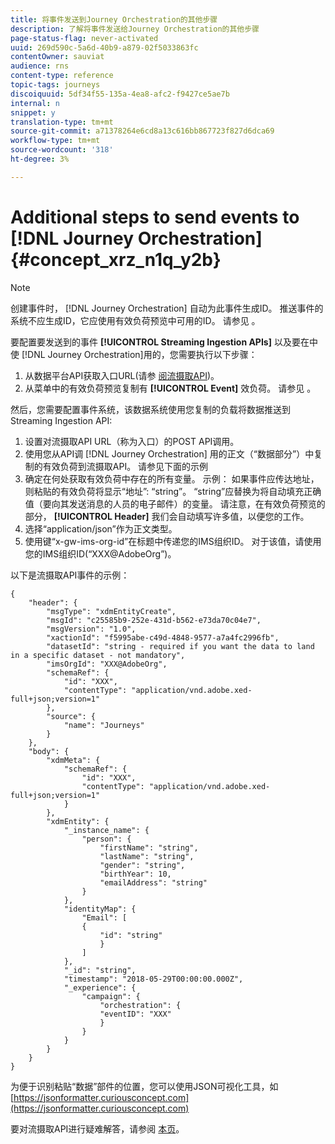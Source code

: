 ```yaml
---
title: 将事件发送到Journey Orchestration的其他步骤
description: 了解将事件发送给Journey Orchestration的其他步骤
page-status-flag: never-activated
uuid: 269d590c-5a6d-40b9-a879-02f5033863fc
contentOwner: sauviat
audience: rns
content-type: reference
topic-tags: journeys
discoiquuid: 5df34f55-135a-4ea8-afc2-f9427ce5ae7b
internal: n
snippet: y
translation-type: tm+mt
source-git-commit: a71378264e6cd8a13c616bb867723f827d6dca69
workflow-type: tm+mt
source-wordcount: '318'
ht-degree: 3%

---
```




# Additional steps to send events to [!DNL Journey Orchestration] {#concept_xrz_n1q_y2b}

>[!NOTE]
>
>创建事件时， [!DNL Journey Orchestration] 自动为此事件生成ID。 推送事件的系统不应生成ID，它应使用有效负荷预览中可用的ID。 请参见 [](../event/previewing-the-payload.md)。

要配置要发送到的事件 **[!UICONTROL Streaming Ingestion APIs]** 以及要在中使 [!DNL Journey Orchestration]用的，您需要执行以下步骤：

1. 从数据平台API获取入口URL(请参 [阅流摄取API](https://docs.adobe.com/content/help/zh-Hans/experience-platform/ingestion/streaming/overview.html))。
1. 从菜单中的有效负荷预览复制有 **[!UICONTROL Event]** 效负荷。 请参见 [](../event/defining-the-payload-fields.md)。

然后，您需要配置事件系统，该数据系统使用您复制的负载将数据推送到Streaming Ingestion API:

1. 设置对流摄取API URL（称为入口）的POST API调用。
1. 使用您从API调 [!DNL Journey Orchestration] 用的正文（“数据部分”）中复制的有效负荷到流摄取API。 请参见下面的示例
1. 确定在何处获取有效负荷中存在的所有变量。 示例： 如果事件应传达地址，则粘贴的有效负荷将显示“地址”: “string”。 “string”应替换为将自动填充正确值（要向其发送消息的人员的电子邮件）的变量。 请注意，在有效负荷预览的部分， **[!UICONTROL Header]** 我们会自动填写许多值，以便您的工作。
1. 选择“application/json”作为正文类型。
1. 使用键“x-gw-ims-org-id”在标题中传递您的IMS组织ID。 对于该值，请使用您的IMS组织ID(“XXX@AdobeOrg”)。

以下是流摄取API事件的示例：

```
{
    "header": {
        "msgType": "xdmEntityCreate",
        "msgId": "c25585b9-252e-431d-b562-e73da70c04e7",
        "msgVersion": "1.0",
        "xactionId": "f5995abe-c49d-4848-9577-a7a4fc2996fb",
        "datasetId": "string - required if you want the data to land in a specific dataset - not mandatory",
        "imsOrgId": "XXX@AdobeOrg",
        "schemaRef": {
            "id": "XXX",
            "contentType": "application/vnd.adobe.xed-full+json;version=1"
        },
        "source": {
            "name": "Journeys"
        }
    },
    "body": {
        "xdmMeta": {
            "schemaRef": {
                "id": "XXX",
                "contentType": "application/vnd.adobe.xed-full+json;version=1"
            }
        },
        "xdmEntity": {
            "_instance_name": {
                "person": {
                    "firstName": "string",
                    "lastName": "string",
                    "gender": "string",
                    "birthYear": 10,
                    "emailAddress": "string"
                }
            },
            "identityMap": {
                "Email": [
                {
                    "id": "string"
                    }
                ]
            },
            "_id": "string",
            "timestamp": "2018-05-29T00:00:00.000Z",
            "_experience": {
                "campaign": {
                    "orchestration": {
                    "eventID": "XXX"
                    }
                }
            }
        }
    }
}
```

为便于识别粘贴“数据”部件的位置，您可以使用JSON可视化工具，如 [https://jsonformatter.curiousconcept.com](https://jsonformatter.curiousconcept.com)

要对流摄取API进行疑难解答，请参阅 [本页](https://docs.adobe.com/content/help/en/experience-platform/ingestion/streaming/troubleshooting.html)。
